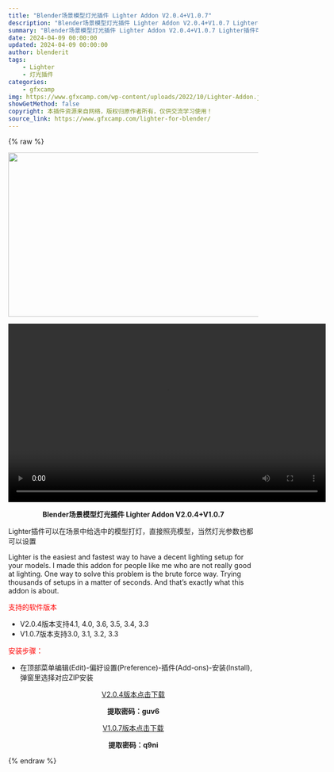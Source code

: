 ```yaml
---
title: "Blender场景模型灯光插件 Lighter Addon V2.0.4+V1.0.7"
description: "Blender场景模型灯光插件 Lighter Addon V2.0.4+V1.0.7 Lighter插件可以在场景中给选中的模型打灯，直接照亮模型，当然灯光参数也都可以设置 Lighter is t..."
summary: "Blender场景模型灯光插件 Lighter Addon V2.0.4+V1.0.7 Lighter插件可以在场景中给选中的模型打灯，直接照亮模型，当然灯光参数也都可以设置 Lighter is t..."
date: 2024-04-09 00:00:00
updated: 2024-04-09 00:00:00
author: blenderit
tags: 
    - Lighter
    - 灯光插件
categories:
    - gfxcamp
img: https://www.gfxcamp.com/wp-content/uploads/2022/10/Lighter-Addon.jpg
showGetMethod: false
copyright: 本插件资源来自网络，版权归原作者所有，仅供交流学习使用！
source_link: https://www.gfxcamp.com/lighter-for-blender/
---
```


{% raw %}
<div><p><img decoding="async" class="aligncenter size-full wp-image-107687" src="https://www.gfxcamp.com/wp-content/uploads/2022/10/Lighter-Addon.jpg" data-src="https://www.gfxcamp.com/wp-content/uploads/2022/10/Lighter-Addon.jpg" alt="" width="590" height="331" data-srcset="https://www.gfxcamp.com/wp-content/uploads/2022/10/Lighter-Addon.jpg 590w, https://www.gfxcamp.com/wp-content/uploads/2022/10/Lighter-Addon-150x84.jpg 150w" data-sizes="(max-width: 590px) 100vw, 590px"><br>
</p><center><div style="width: 640px;" class="wp-video"><!--[if lt IE 9]><script>document.createElement('video');</script><![endif]-->
<video class="wp-video-shortcode" id="video-107685-1" width="640" height="360" preload="true" controls="controls"><source type="video/mp4" src="https://cloud.video.taobao.com//play/u/80049544/p/2/e/6/t/1/382929227334.mp4?_=1"></source><a href="https://cloud.video.taobao.com//play/u/80049544/p/2/e/6/t/1/382929227334.mp4">https://cloud.video.taobao.com//play/u/80049544/p/2/e/6/t/1/382929227334.mp4</a></video></div></center><p style="text-align: center;"><strong>Blender场景模型灯光插件 Lighter Addon V2.0.4+V1.0.7</strong></p><p>Lighter插件可以在场景中给选中的模型打灯，直接照亮模型，当然灯光参数也都可以设置</p><p>Lighter is the easiest and fastest way to have a decent lighting setup for your models. I made this addon for people like me who are not really good at lighting. One way to solve this problem is the brute force way. Trying thousands of setups in a matter of seconds. And that’s exactly what this addon is about.</p><p><span style="color: #ff0000;">支持的软件版本</span></p><ul>
<li>V2.0.4版本支持4.1, 4.0, 3.6, 3.5, 3.4, 3.3</li>
<li>V1.0.7版本支持3.0, 3.1, 3.2, 3.3</li>
</ul><p><span style="color: #ff0000;">安装步骤：</span></p><ul>
<li>在顶部菜单编辑(Edit)-偏好设置(Preference)-插件(Add-ons)-安装(Install),弹窗里选择对应ZIP安装</li>
</ul><p style="text-align: center;"><a class="maxbutton-3 maxbutton maxbutton-baidu" target="_blank" rel="noopener" href="https://pan.baidu.com/s/1xrsRiwZzilJsmP3jWLvL1g?pwd=guv6"><span class="mb-text">V2.0.4版本点击下载</span></a></p><p style="text-align: center;"><strong>提取密码：guv6</strong></p><p style="text-align: center;"><a class="maxbutton-3 maxbutton maxbutton-baidu" target="_blank" rel="noopener" href="https://pan.baidu.com/s/1wkbXNC2MbSz7OUkJhkSV1Q?pwd=q9ni"><span class="mb-text">V1.0.7版本点击下载</span></a></p><p style="text-align: center;"><strong>提取密码：q9ni</strong></p></div>
<div style="display: none">gfxcamp</div>
{% endraw %}